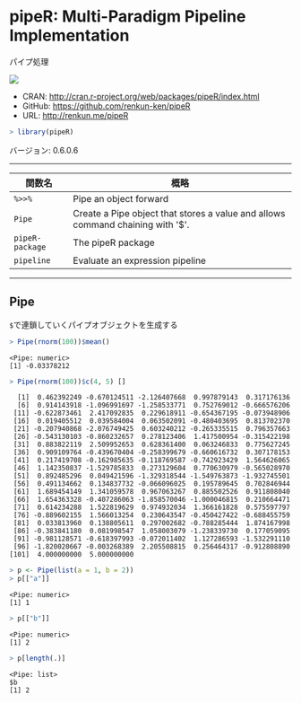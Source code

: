 

# pipeR: Multi-Paradigm Pipeline Implementation

パイプ処理

[![](http://www.r-pkg.org/badges/version/pipeR)](http://cran.rstudio.com/web/packages/pipeR/index.html)

* CRAN: http://cran.r-project.org/web/packages/pipeR/index.html
* GitHub: https://github.com/renkun-ken/pipeR
* URL: http://renkun.me/pipeR


```r
> library(pipeR)
```

バージョン: 0.6.0.6

-----



| 関数名 | 概略 |
|--------|------|
| `%>>%` | Pipe an object forward |
| `Pipe` | Create a Pipe object that stores a value and allows command chaining with '$'. |
| `pipeR-package` | The pipeR package |
| `pipeline` | Evaluate an expression pipeline |

-----

## Pipe

`$`で連鎖していくパイプオブジェクトを生成する


```r
> Pipe(rnorm(100))$mean()
```

```
<Pipe: numeric>
[1] -0.03378212
```

```r
> Pipe(rnorm(100))$c(4, 5) []
```

```
  [1]  0.462392249 -0.670124511 -2.126407668  0.997879143  0.317176136
  [6]  0.914143918 -1.096991697 -1.258533771  0.752769012 -0.666576206
 [11] -0.622873461  2.417092835  0.229618911 -0.654367195 -0.073948906
 [16]  0.019405512  0.039584004  0.063502091 -0.480403695  0.813702370
 [21] -0.207940868 -2.076749425  0.603240212 -0.265335515  0.796357663
 [26] -0.543130103 -0.860232657  0.278123406  1.417500954 -0.315422198
 [31]  0.883822119  2.509952653  0.628361400  0.063246833  0.775627245
 [36]  0.909109764 -0.439670404 -0.258399679 -0.660616732  0.307178153
 [41]  0.217419708 -0.162985635 -0.118769587 -0.742923429  1.564626065
 [46]  1.142350837 -1.529785833  0.273129604  0.770630979 -0.565028970
 [51]  0.892485296  0.049421596 -1.329318544 -1.549763873 -1.932745501
 [56]  0.491134662  0.134837732 -0.066096025  0.195789645  0.702846944
 [61]  1.689454149  1.341059578  0.967063267  0.885502526  0.911808040
 [66]  1.654363328 -0.407286063 -1.858570046 -1.000046815  0.210664471
 [71]  0.614234288  1.522819629  0.974932034  1.366161828  0.575597797
 [76] -0.889602155  1.566013254  0.230643547 -0.450427422 -0.688455759
 [81]  0.033813960  0.138805611  0.297002682 -0.788285444  1.874167998
 [86] -0.383841180  0.081998547  1.058003079 -1.238339730  0.177059095
 [91] -0.981128571 -0.618397993 -0.072011402  1.127286593 -1.532291110
 [96] -1.820020667 -0.003268389  2.205508815  0.256464317 -0.912808890
[101]  4.000000000  5.000000000
```

```r
> p <- Pipe(list(a = 1, b = 2))
> p[["a"]]
```

```
<Pipe: numeric>
[1] 1
```

```r
> p[["b"]]
```

```
<Pipe: numeric>
[1] 2
```

```r
> p[length(.)]
```

```
<Pipe: list>
$b
[1] 2
```

